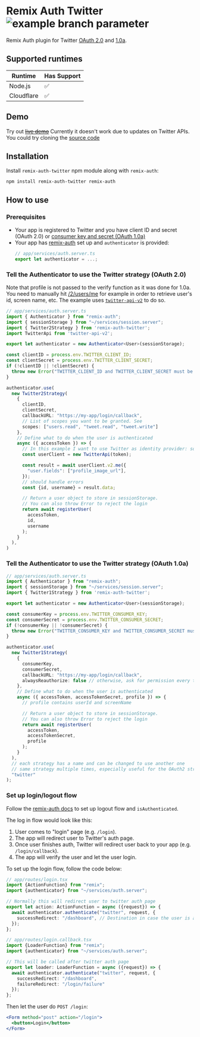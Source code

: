 # Remix Auth Twitter ![example branch parameter](https://github.com/na2hiro/remix-auth-twitter/actions/workflows/main.yml/badge.svg?branch=main)

Remix Auth plugin for Twitter [OAuth 2.0](https://developer.twitter.com/en/docs/authentication/oauth-2-0/user-access-token) and [1.0a](https://developer.twitter.com/en/docs/authentication/oauth-1-0a/obtaining-user-access-tokens).

## Supported runtimes

| Runtime    | Has Support |
| ---------- | ----------- |
| Node.js    | ✅          |
| Cloudflare | ✅          |

## Demo

Try out ~~[live demo](https://remix-auth-twitter-example.na2hiro.workers.dev/)~~ Currently it doesn't work due to updates on Twitter APIs. You could try cloning the [source code](https://github.com/na2hiro/remix-auth-twitter-example)

## Installation

Install `remix-auth-twitter` npm module along with `remix-auth`:

```shell
npm install remix-auth-twitter remix-auth
```
## How to use

### Prerequisites

* Your app is registered to Twitter and you have client ID and secret (OAuth 2.0) or [consumer key and secret (OAuth 1.0a)](https://developer.twitter.com/en/docs/authentication/oauth-1-0a/api-key-and-secret)
* Your app has [remix-auth](https://github.com/sergiodxa/remix-auth) set up and `authenticator` is provided:
  ```typescript
  // app/services/auth.server.ts
  export let authenticator = ...;
  ```
  
### Tell the Authenticator to use the Twitter strategy (OAuth 2.0)

Note that profile is not passed to the verify function as it was done for 1.0a. You need to manually hit [/2/users/me](https://developer.twitter.com/en/docs/twitter-api/users/lookup/api-reference/get-users-me) for example in order to retrieve user's id, screen name, etc. The example uses [`twitter-api-v2`](https://github.com/PLhery/node-twitter-api-v2) to do so.

```typescript jsx
// app/services/auth.server.ts
import { Authenticator } from "remix-auth";
import { sessionStorage } from "~/services/session.server";
import { Twitter2Strategy } from 'remix-auth-twitter';
import TwitterApi from 'twitter-api-v2';

export let authenticator = new Authenticator<User>(sessionStorage);

const clientID = process.env.TWITTER_CLIENT_ID;
const clientSecret = process.env.TWITTER_CLIENT_SECRET;
if (!clientID || !clientSecret) {
  throw new Error("TWITTER_CLIENT_ID and TWITTER_CLIENT_SECRET must be provided");
}

authenticator.use(
  new Twitter2Strategy(
    {
      clientID,
      clientSecret,
      callbackURL: "https://my-app/login/callback",
      // List of scopes you want to be granted. See 
      scopes: ["users.read", "tweet.read", "tweet.write"]
    },
    // Define what to do when the user is authenticated
    async ({ accessToken }) => {
      // In this example I want to use Twitter as identity provider: so resolve identity from the token
      const userClient = new TwitterApi(token);

      const result = await userClient.v2.me({
        "user.fields": ["profile_image_url"],
      });
      // should handle errors
      const {id, username} = result.data;

      // Return a user object to store in sessionStorage.
      // You can also throw Error to reject the login
      return await registerUser(
        accessToken,
        id,
        username
      );
    }
  ),
)
```

### Tell the Authenticator to use the Twitter strategy (OAuth 1.0a)

```typescript jsx
// app/services/auth.server.ts
import { Authenticator } from "remix-auth";
import { sessionStorage } from "~/services/session.server";
import { Twitter1Strategy } from 'remix-auth-twitter';

export let authenticator = new Authenticator<User>(sessionStorage);

const consumerKey = process.env.TWITTER_CONSUMER_KEY;
const consumerSecret = process.env.TWITTER_CONSUMER_SECRET;
if (!consumerKey || !consumerSecret) {
  throw new Error("TWITTER_CONSUMER_KEY and TWITTER_CONSUMER_SECRET must be provided");
}

authenticator.use(
  new Twitter1Strategy(
    {
      consumerKey,
      consumerSecret,
      callbackURL: "https://my-app/login/callback",
      alwaysReauthorize: false // otherwise, ask for permission every time
    },
    // Define what to do when the user is authenticated
    async ({ accessToken, accessTokenSecret, profile }) => {
      // profile contains userId and screenName

      // Return a user object to store in sessionStorage.
      // You can also throw Error to reject the login
      return await registerUser(
        accessToken,
        accessTokenSecret,
        profile
      );
    }
  ),
  // each strategy has a name and can be changed to use another one
  // same strategy multiple times, especially useful for the OAuth2 strategy.
  "twitter"
);
```

### Set up login/logout flow
Follow the [remix-auth docs](https://github.com/sergiodxa/remix-auth#readme) to set up logout flow and `isAuthenticated`.

The log in flow would look like this:

1. User comes to "login" page (e.g. `/login`).
2. The app will redirect user to Twitter's auth page.
3. Once user finishes auth, Twitter will redirect user back to your app (e.g. `/login/callback`).
4. The app will verify the user and let the user login.

To set up the login flow, follow the code below:

```typescript jsx
// app/routes/login.tsx
import {ActionFunction} from "remix";
import {authenticator} from "~/services/auth.server";

// Normally this will redirect user to twitter auth page
export let action: ActionFunction = async ({request}) => {
  await authenticator.authenticate("twitter", request, {
    successRedirect: "/dashboard", // Destination in case the user is already logged in
  });
};
```

```typescript jsx
// app/routes/login.callback.tsx
import {LoaderFunction} from "remix";
import {authenticator} from "~/services/auth.server";

// This will be called after twitter auth page 
export let loader: LoaderFunction = async ({request}) => {
  await authenticator.authenticate("twitter", request, {
    successRedirect: "/dashboard",
    failureRedirect: "/login/failure"
  });
};
```

Then let the user do `POST /login`:
```jsx
<Form method="post" action="/login">
  <button>Login</button>
</Form>
```
